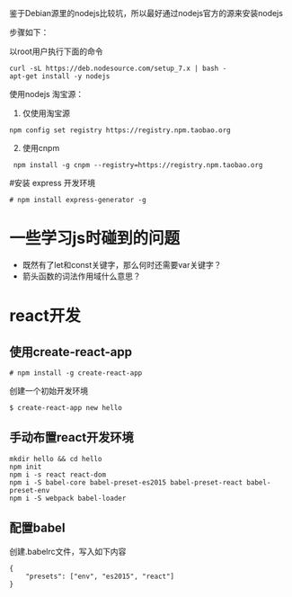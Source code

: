 鉴于Debian源里的nodejs比较坑，所以最好通过nodejs官方的源来安装nodejs

步骤如下：

以root用户执行下面的命令
```
curl -sL https://deb.nodesource.com/setup_7.x | bash -
apt-get install -y nodejs
```

使用nodejs 淘宝源：

1. 仅使用淘宝源
```
npm config set registry https://registry.npm.taobao.org
```

2. 使用cnpm
```
 npm install -g cnpm --registry=https://registry.npm.taobao.org
```

#安装 express 开发环境
```
# npm install express-generator -g
```

# 一些学习js时碰到的问题
- 既然有了let和const关键字，那么何时还需要var关键字？
- 箭头函数的词法作用域什么意思？

# react开发
## 使用create-react-app
```
# npm install -g create-react-app
```

创建一个初始开发环境
```
$ create-react-app new hello
```

## 手动布置react开发环境
```
mkdir hello && cd hello
npm init
npm i -s react react-dom
npm i -S babel-core babel-preset-es2015 babel-preset-react babel-preset-env
npm i -S webpack babel-loader
```

## 配置babel
创建.babelrc文件，写入如下内容
```
{
    "presets": ["env", "es2015", "react"]
}
```